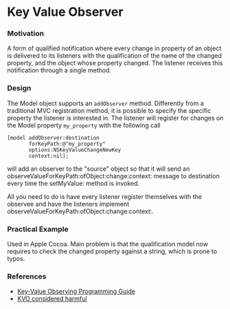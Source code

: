# Key Value Observer

### Motivation

A form of qualified notification where every change in property of an object
is delivered to its listeners with the qualification of the name of
the changed property, and the object whose property changed. The listener
receives this notification through a single method.


### Design

The Model object supports an `addObserver` method. Differently from a traditional
MVC registration method, it is possible to specify the specific property
the listener is interested in. The listener will register for changes on
the Model property `my_property` with the following call 

```
[model addObserver:destination
       forKeyPath:@"my_property"
       options:NSKeyValueChangeNewKey
       context:nil];
```

will add an observer to the "source" object so that it will send an observeValueForKeyPath:ofObject:change:context: message to destination every time the setMyValue: method is invoked.

All you need to do is have every listener register themselves with the observee and have the listeners implement observeValueForKeyPath:ofObject:change:context:.

### Practical Example

Used in Apple Cocoa. Main problem is that the qualification model now requires to
check the changed property against a string, which is prone to typos.

### References

- [Key-Value Observing Programming Guide](https://developer.apple.com/library/mac/documentation/Cocoa/Conceptual/KeyValueObserving/KeyValueObserving.html)
- [KVO considered harmful](http://khanlou.com/2013/12/kvo-considered-harmful/)
